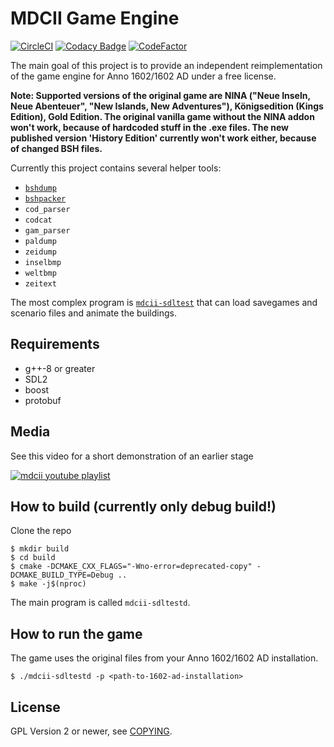 # MDCII Game Engine

[![CircleCI](https://circleci.com/gh/circleci/circleci-docs.svg?style=shield)](https://circleci.com/gh/siredmar/mdcii-engine) [![Codacy Badge](https://api.codacy.com/project/badge/Grade/fc67621b20584c138f7d069b7d37ef06)](https://www.codacy.com/manual/armin.schlegel/mdcii-engine?utm_source=github.com&utm_medium=referral&utm_content=siredmar/mdcii-engine&utm_campaign=Badge_Grade) [![CodeFactor](https://www.codefactor.io/repository/github/siredmar/mdcii-engine/badge)](https://www.codefactor.io/repository/github/siredmar/mdcii-engine)

The main goal of this project is to provide an independent reimplementation of the game engine for Anno 1602/1602 AD under a free license.

**Note: Supported versions of the original game are NINA ("Neue Inseln, Neue Abenteuer", "New Islands, New Adventures"), Königsedition (Kings Edition), Gold Edition. The original vanilla game without the NINA addon won't work, because of hardcoded stuff in the .exe files. The new published version 'History Edition' currently won't work either, because of changed BSH files.**

Currently this project contains several helper tools:

-   [`bshdump`](docs/doc/bshdump.md)
-   [`bshpacker`](docs/doc/bshpacker.md)
-   `cod_parser`   
-   `codcat`
-   `gam_parser`
-   `paldump`
-   `zeidump`
-   `inselbmp`
-   `weltbmp`
-   `zeitext`

The most complex program is [`mdcii-sdltest`](docs/doc/mdcii-sdltest.md) that can load savegames and scenario files and animate the buildings.

## Requirements

-   g++-8 or greater
-   SDL2
-   boost
-   protobuf

## Media

See this video for a short demonstration of an earlier stage

[![mdcii youtube playlist](http://img.youtube.com/vi/1Nw7DcvG0gk/0.jpg)](https://www.youtube.com/playlist?list=PLsCp-i-X4SH-TQPoUgN8kicQza2BJ5K0h)

## How to build (currently only debug build!)

Clone the repo

    $ mkdir build
    $ cd build
    $ cmake -DCMAKE_CXX_FLAGS="-Wno-error=deprecated-copy" -DCMAKE_BUILD_TYPE=Debug ..
    $ make -j$(nproc)

The main program is called `mdcii-sdltestd`.

## How to run the game

The game uses the original files from your Anno 1602/1602 AD installation.

    $ ./mdcii-sdltestd -p <path-to-1602-ad-installation>

## License

GPL Version 2 or newer, see [COPYING](COPYING).
